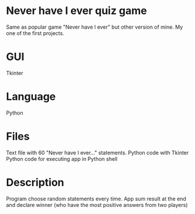 # Never have I ever quiz game
Same as popular game "Never have I ever" but other version of mine.
My one of the first projects.
# GUI
Tkinter
# Language
Python
# Files
Text file with 60 "Never have I ever..." statements.
Python code with Tkinter
Python code for executing app in Python shell
# Description
Program choose random statements every time.
App sum result at the end and declare winner (who have the most positive answers from two players)
